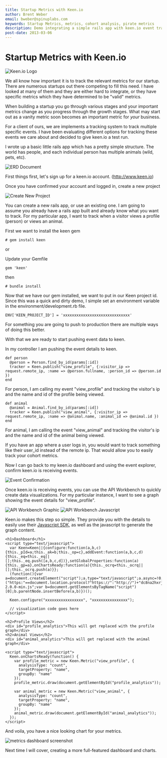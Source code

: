 ```yaml
---
title: Startup Metrics with Keen.io
author: Brent Weber
email: bweber@spinuplabs.com
keywords: Startup Metrics, metrics, cohort analysis, pirate metrics
description: Demo integrating a simple rails app with keen.io event tracking.
post-date: 2013-03-06
---
```


# Startup Metrics with Keen.io

![Keen.io Logo](https://keen_web_static.s3.amazonaws.com/img/keen_io_logo_rgb_2x.png)

We all know how important it is to track the relevant metrics for our startup.  There are numerous startups out there competing to fill this need.  I have looked at many of them and they are either hard to integrate, or they have specific metrics which they have determined to be "valid" metrics.

When building a startup you go through various stages and your important metrics change as you progress through the growth stages.  What may start out as a vanity metric soon becomes an important metric for *your* business.

For a client of ours, we are implements a tracking system to track multiple specific events.  I have been evaluating different options for tracking these events we care about and decided to give keen.io a test run.

I wrote up a basic little rails app which has a pretty simple structure.  The world has people, and each individual person has multiple animals (wild, pets, etc).

  ![ERD Document](/assets/erd.jpeg)

First things first, let's sign up for a keen.io account.  (http://www.keen.io)

Once you have confirmed your account and logged in, create a new project

![Create New Project](/assets/create_project.jpeg)

You can create a new rails app, or use an existing one.  I am going to assume you already have a rails app built and already know what you want to track.  For my particular app, I want to track when a visitor views a profile (person) or views an animal.

First we want to install the keen gem

    # gem install keen

or

Update your Gemfile

    gem 'keen'

then

    # bundle install

Now that we have our gem installed, we want to put in our Keen project id.  Since this was a quick and dirty demo, I simple set an environment variable in the environment/development.rb file.

    ENV['KEEN_PROJECT_ID'] = 'xxxxxxxxxxxxxxxxxxxxxxxxxxxxxx'

For something you are going to push to production there are multiple ways of doing this better.

With that we are ready to start pushing event data to keen.

In my controller I am pushing the event details to keen.

    def person
      @person = Person.find_by_id(params[:id])
      tracker = Keen.publish("view_profile", {:visitor_ip => request.remote_ip, :name => @person.fullname, :person_id => @person.id })
    end

For person, I am calling my event "view_profile" and tracking the visitor's ip and the name and id of the profile being viewed.

    def animal
      @animal = Animal.find_by_id(params[:id])
      tracker = Keen.publish("view_animal", {:visitor_ip => request.remote_ip, :name => @animal.name, :animal_id => @animal.id })
    end

For animal, I am calling the event "view_animal" and tracking the visitor's ip and the name and id of the animal being viewed.

If you have an app where a user logs in, you would want to track something like their user_id instead of the remote ip.  That would allow you to easily track your cohort metrics.

Now I can go back to my keen.io dashboard and using the event explorer, confirm keen.io is receiving events.

![Event Confirmation](/assets/event_confirm.jpeg)

Once keen.io is receiving events, you can use the API Workbench to quickly create data visualizations.  For my particular instance, I want to see a graph showing the event details for "view_profile".

![API Workbench Graphic](/assets/api_workbench_graphic.jpeg)
![API Workbench Javascript](/assets/api_workbench_javascript.jpeg)

Keen.io makes this step so simple.  They provide you with the details to easily use their [Javascript SDK](https://keen.io/docs/clients/javascript/usage-guide/), as well as the javascript to generate the graph content.

    <h1>Dashboard</h1>
    <script type="text/javascript">
      var Keen=Keen||{configure:function(a,b,c){this._pId=a;this._ak=b;this._op=c},addEvent:function(a,b,c,d){this._eq=this._eq||[];this._eq.push([a,b,c,d])},setGlobalProperties:function(a){this._gp=a},onChartsReady:function(a){this._ocrq=this._ocrq||[];this._ocrq.push(a)}};
      (function(){var a=document.createElement("script");a.type="text/javascript";a.async=!0;a.src=("https:"==document.location.protocol?"https://":"http://")+"dc8na2hxrj29i.cloudfront.net/code/keen-2.0.0-min.js";var b=document.getElementsByTagName("script")[0];b.parentNode.insertBefore(a,b)})();

      Keen.configure("xxxxxxxxxxxxxxxxx", "xxxxxxxxxxxxxxxx");

      // visualization code goes here
    </script>

    <h2>Profile Views</h2>
    <div id="profile_analytics">This will get replaced with the profile graph</div>
    <h2>Animal Views</h2>
    <div id="animal_analytics">This will get replaced with the animal graph</div>

    <script type="text/javascript">
      Keen.onChartsReady(function() {
        var profile_metric = new Keen.Metric("view_profile", {
          analysisType: "count",
          targetProperty: "name",
          groupBy: "name"
        });
        profile_metric.draw(document.getElementById("profile_analytics"));

        var animal_metric = new Keen.Metric("view_animal", {
          analysisType: "count",
          targetProperty: "name",
          groupBy: "name"
        });
        animal_metric.draw(document.getElementById("animal_analytics"));
      });
    </script>

And voila, you have a nice looking chart for your metrics.

![metrics dashboard screenshot](/assets/metric_dashboard.jpeg)

Next time I will cover, creating a more full-featured dashboard and charts.






